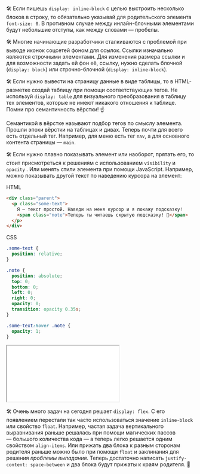 🛠 Если пишешь `display: inline-block` с целью выстроить несколько блоков в строку, то обязательно указывай для родительского элемента `font-size: 0`. В противном случае между инлайн-блочными элементами будут небольшие отступы, как между словами — пробелы.

🛠 Многие начинающие разработчики сталкиваются с проблемой при выводе иконок соцсетей фоном для ссылок. Ссылки изначально являются строчными элементами. Для изменения размера ссылки и для возможности задать ей фон её, ссылку, нужно сделать блочной (`display: block`) или строчно-блочной (`display: inline-block`).

🛠 Если нужно вывести на страницу данные в виде таблицы, то в HTML-разметке создай таблицу при помощи соответствующих тегов. Не используй `display: table` для визуального преобразования в таблицу тех элементов, которые не имеют никакого отношения к таблице. Помни про семантичность вёрстки! ☝️

Семантикой в вёрстке называют подбор тегов по смыслу элемента. Прошли эпохи вёрстки на таблицах и дивах. Теперь почти для всего есть отдельный тег. Например, для меню есть тег `nav`, а для основного контента страницы — `main`.

🛠 Если нужно плавно показывать элемент или наоборот, прятать его, то стоит присмотреться к решениям с использованием `visibility` и `opacity` . Или менять стили элемента при помощи JavaScript. Например, можно показывать другой текст по наведению курсора на элемент:

HTML

```html
<div class="parent">
  <p class="some-text">
    Я — текст простой. Наведи на меня курсор и я покажу подсказку!
    <span class="note">Теперь ты читаешь скрытую подсказку! 🎉</span>
  </p>
</div>
```

CSS

```css
.some-text {
  position: relative;
}

.note {
  position: absolute;
  top: 0;
  bottom: 0;
  left: 0;
  right: 0;
  opacity: 0;
  transition: opacity 0.35s;
}

.some-text:hover .note {
  opacity: 1;
}
```

<iframe title="Плавное появление / исчезновение — display — Дока" src="../demos/fade/"></iframe>

🛠 Очень много задач на сегодня решает `display: flex`. С его появлением перестали так часто использоваться значение `inline-block` или свойство `float`. Например, частая задача вертикального выравнивания раньше решалась при помощи магических пассов — большого количества кода — а теперь легко решается одним свойством `align-items`. Или прижать два блока к разным сторонам родителя раньше можно было при помощи `float` и заклинания для решения _проблемы выпадания_. Теперь достаточно написать `justify-content: space-between` и два блока будут прижаты к краям родителя. 🤗
